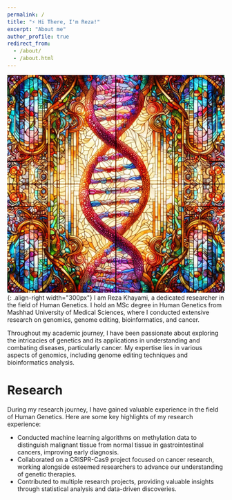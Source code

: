 ```yaml
---
permalink: /
title: "⚡ Hi There, I'm Reza!"
excerpt: "About me"
author_profile: true
redirect_from: 
  - /about/
  - /about.html
---
```


![DNA](/images/landing2.jpg){: .align-right width="300px"}
I am Reza Khayami, a dedicated researcher in the field of Human Genetics. I hold an MSc degree in Human Genetics from Mashhad University of Medical Sciences, where I conducted extensive research on genomics, genome editing, bioinformatics, and cancer.

Throughout my academic journey, I have been passionate about exploring the intricacies of genetics and its applications in understanding and combating diseases, particularly cancer. My expertise lies in various aspects of genomics, including genome editing techniques and bioinformatics analysis.

Research
======
During my research journey, I have gained valuable experience in the field of Human Genetics. Here are some key highlights of my research experience:

- Conducted machine learning algorithms on methylation data to distinguish malignant tissue from normal tissue in gastrointestinal cancers, improving early diagnosis.
- Collaborated on a CRISPR-Cas9 project focused on cancer research, working alongside esteemed researchers to advance our understanding of genetic therapies.
- Contributed to multiple research projects, providing valuable insights through statistical analysis and data-driven discoveries.
